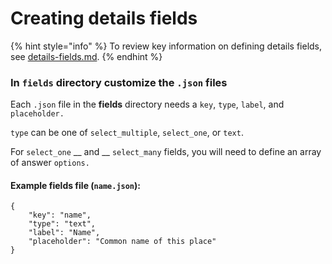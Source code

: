 # Creating details fields

{% hint style="info" %}
To review key information on defining details fields, see [details-fields.md](planning-configuration-and-data-structure/details-fields.md "mention").
{% endhint %}

### In `fields` directory customize the `.json` files

Each `.json` file in the **fields** directory needs a `key`, `type`, `label`, and `placeholder.`

`type` can be one of `select_multiple`, `select_one`, or `text`.

For `select_one` __ and __ `select_many` fields, you will need to define an array of answer `options.`

#### Example fields file (`name.json`):

```
{
    "key": "name",
    "type": "text",
    "label": "Name",
    "placeholder": "Common name of this place"
}
```
